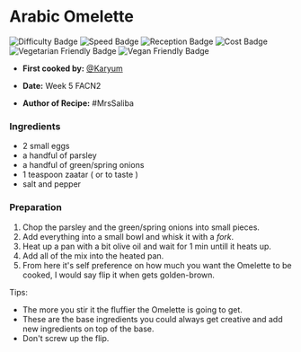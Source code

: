 # Arabic Omelette

![Difficulty Badge](https://img.shields.io/badge/Difficulty-25%25-green.svg)
![Speed Badge](https://img.shields.io/badge/Speed-10min-brightgreen.svg)
![Reception Badge](https://img.shields.io/badge/Reception-Very%20Positive-brightgreen.svg)
![Cost Badge](https://img.shields.io/badge/Cost-Very%20Cheap-brightgreen.svg)
![Vegetarian Friendly Badge](https://img.shields.io/badge/Vegetarian-True-brightgreen.svg)
![Vegan Friendly Badge](https://img.shields.io/badge/Vegan-False-red.svg)

+ **First cooked by:**
[@Karyum](https://github.com/karyum)

+ **Date:** Week 5 FACN2
+ **Author of Recipe:**
#MrsSaliba

### Ingredients
- 2 small eggs
- a handful of parsley
- a handful of green/spring onions
- 1 teaspoon zaatar ( or to taste )
- salt and pepper

### Preparation

1. Chop the parsley and the green/spring onions into small pieces.
2. Add everything into a small bowl and whisk it with a *fork*.
3. Heat up a pan with a bit olive oil and wait for 1 min untill it heats up.
4. Add all of the mix into the heated pan.
5. From here it's self preference on how much you want the Omelette to be cooked, I would say flip it when gets golden-brown.

Tips:
- The more you stir it the fluffier the Omelette is going to get.
- These are the base ingredients you could always get creative and add new ingredients on top of the base.
- Don't screw up the flip.
